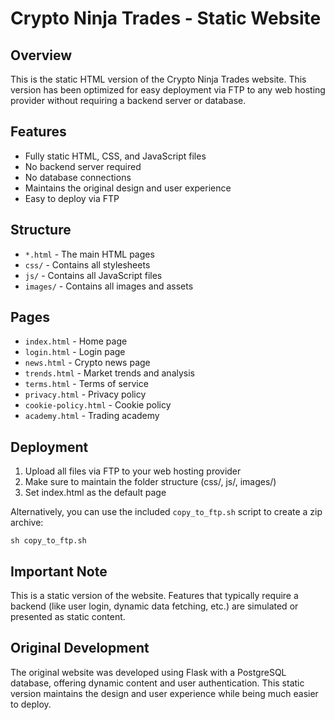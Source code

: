 # Crypto Ninja Trades - Static Website

## Overview
This is the static HTML version of the Crypto Ninja Trades website. This version has been optimized for easy deployment via FTP to any web hosting provider without requiring a backend server or database.

## Features
- Fully static HTML, CSS, and JavaScript files
- No backend server required
- No database connections
- Maintains the original design and user experience
- Easy to deploy via FTP

## Structure
- `*.html` - The main HTML pages
- `css/` - Contains all stylesheets
- `js/` - Contains all JavaScript files
- `images/` - Contains all images and assets

## Pages
- `index.html` - Home page
- `login.html` - Login page
- `news.html` - Crypto news page
- `trends.html` - Market trends and analysis
- `terms.html` - Terms of service
- `privacy.html` - Privacy policy
- `cookie-policy.html` - Cookie policy
- `academy.html` - Trading academy

## Deployment
1. Upload all files via FTP to your web hosting provider
2. Make sure to maintain the folder structure (css/, js/, images/)
3. Set index.html as the default page

Alternatively, you can use the included `copy_to_ftp.sh` script to create a zip archive:
```
sh copy_to_ftp.sh
```

## Important Note
This is a static version of the website. Features that typically require a backend (like user login, dynamic data fetching, etc.) are simulated or presented as static content.

## Original Development
The original website was developed using Flask with a PostgreSQL database, offering dynamic content and user authentication. This static version maintains the design and user experience while being much easier to deploy.
